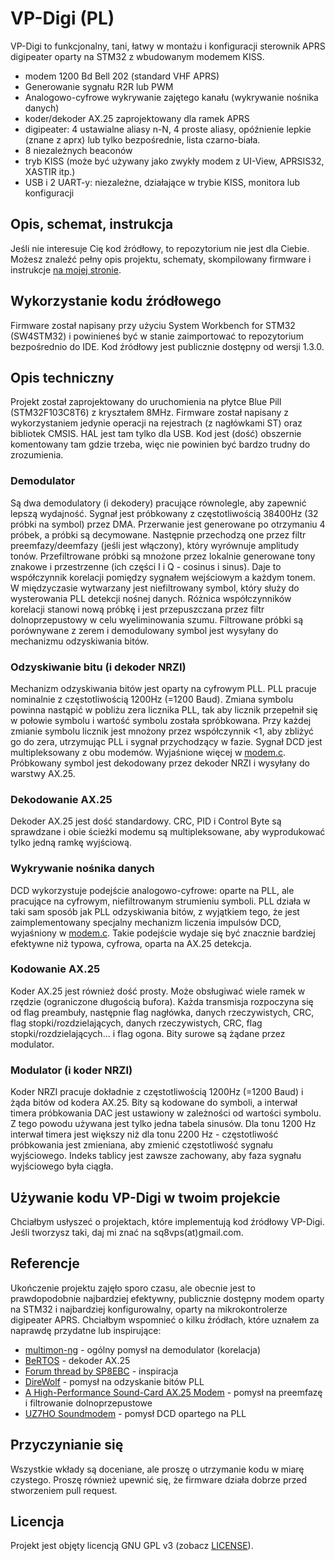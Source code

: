 # VP-Digi (PL)
VP-Digi to funkcjonalny, tani, łatwy w montażu i konfiguracji sterownik APRS digipeater oparty na STM32 z wbudowanym modemem KISS.

* modem 1200 Bd Bell 202 (standard VHF APRS)
* Generowanie sygnału R2R lub PWM
* Analogowo-cyfrowe wykrywanie zajętego kanału (wykrywanie nośnika danych)
* koder/dekoder AX.25 zaprojektowany dla ramek APRS
* digipeater: 4 ustawialne aliasy n-N, 4 proste aliasy, opóźnienie lepkie (znane z aprx) lub tylko bezpośrednie, lista czarno-biała.
* 8 niezależnych beaconów
* tryb KISS (może być używany jako zwykły modem z UI-View, APRSIS32, XASTIR itp.)
* USB i 2 UART-y: niezależne, działające w trybie KISS, monitora lub konfiguracji

## Opis, schemat, instrukcja
Jeśli nie interesuje Cię kod źródłowy, to repozytorium nie jest dla Ciebie. Możesz znaleźć pełny opis projektu, schematy, skompilowany firmware i instrukcje [na mojej stronie](https://sq8l.pzk.pl/index.php/vp-digi-cheap-and-functional-aprs-digipeater-controller-with-kiss-modem/).

## Wykorzystanie kodu źródłowego
Firmware został napisany przy użyciu System Workbench for STM32 (SW4STM32) i powinieneś być w stanie zaimportować to repozytorium bezpośrednio do IDE. Kod źródłowy jest publicznie dostępny od wersji 1.3.0.

## Opis techniczny
Projekt został zaprojektowany do uruchomienia na płytce Blue Pill (STM32F103C8T6) z kryształem 8MHz. Firmware został napisany z wykorzystaniem jedynie operacji na rejestrach (z nagłówkami ST) oraz bibliotek CMSIS. HAL jest tam tylko dla USB. Kod jest (dość) obszernie komentowany tam gdzie trzeba, więc nie powinien być bardzo trudny do zrozumienia.

### Demodulator
Są dwa demodulatory (i dekodery) pracujące równolegle, aby zapewnić lepszą wydajność. Sygnał jest próbkowany z częstotliwością 38400Hz (32 próbki na symbol) przez DMA. Przerwanie jest generowane po otrzymaniu 4 próbek, a próbki są decymowane. Następnie przechodzą one przez filtr preemfazy/deemfazy (jeśli jest włączony), który wyrównuje amplitudy tonów. Przefiltrowane próbki są mnożone przez lokalnie generowane tony znakowe i przestrzenne (ich części I i Q - cosinus i sinus). Daje to współczynnik korelacji pomiędzy sygnałem wejściowym a każdym tonem. W międzyczasie wytwarzany jest niefiltrowany symbol, który służy do wysterowania PLL detekcji nośnej danych. Różnica współczynników korelacji stanowi nową próbkę i jest przepuszczana przez filtr dolnoprzepustowy w celu wyeliminowania szumu. Filtrowane próbki są porównywane z zerem i demodulowany symbol jest wysyłany do mechanizmu odzyskiwania bitów.
### Odzyskiwanie bitu (i dekoder NRZI)
Mechanizm odzyskiwania bitów jest oparty na cyfrowym PLL. PLL pracuje nominalnie z częstotliwością 1200Hz (=1200 Baud). Zmiana symbolu powinna nastąpić w pobliżu zera licznika PLL, tak aby licznik przepełnił się w połowie symbolu i wartość symbolu została spróbkowana. Przy każdej zmianie symbolu licznik jest mnożony przez współczynnik <1, aby zbliżyć go do zera, utrzymując PLL i sygnał przychodzący w fazie. Sygnał DCD jest multipleksowany z obu modemów. Wyjaśnione więcej w [modem.c](Src/drivers/modem.c). Próbkowany symbol jest dekodowany przez dekoder NRZI i wysyłany do warstwy AX.25.
### Dekodowanie AX.25
Dekoder AX.25 jest dość standardowy. CRC, PID i Control Byte są sprawdzane i obie ścieżki modemu są multipleksowane, aby wyprodukować tylko jedną ramkę wyjściową.
### Wykrywanie nośnika danych
DCD wykorzystuje podejście analogowo-cyfrowe: oparte na PLL, ale pracujące na cyfrowym, niefiltrowanym strumieniu symboli. PLL działa w taki sam sposób jak PLL odzyskiwania bitów, z wyjątkiem tego, że jest zaimplementowany specjalny mechanizm liczenia impulsów DCD, wyjaśniony w [modem.c](Src/drivers/modem.c). Takie podejście wydaje się być znacznie bardziej efektywne niż typowa, cyfrowa, oparta na AX.25 detekcja.
### Kodowanie AX.25
Koder AX.25 jest również dość prosty. Może obsługiwać wiele ramek w rzędzie (ograniczone długością bufora). Każda transmisja rozpoczyna się od flag preambuły, następnie flag nagłówka, danych rzeczywistych, CRC, flag stopki/rozdzielających, danych rzeczywistych, CRC, flag stopki/rozdzielających... i flag ogona. Bity surowe są żądane przez modulator.
### Modulator (i koder NRZI)
Koder NRZI pracuje dokładnie z częstotliwością 1200Hz (=1200 Baud) i żąda bitów od kodera AX.25. Bity są kodowane do symboli, a interwał timera próbkowania DAC jest ustawiony w zależności od wartości symbolu. Z tego powodu używana jest tylko jedna tabela sinusów. Dla tonu 1200 Hz interwał timera jest większy niż dla tonu 2200 Hz - częstotliwość próbkowania jest zmieniana, aby zmienić częstotliwość sygnału wyjściowego. Indeks tablicy jest zawsze zachowany, aby faza sygnału wyjściowego była ciągła.
## Używanie kodu VP-Digi w twoim projekcie
Chciałbym usłyszeć o projektach, które implementują kod źródłowy VP-Digi. Jeśli tworzysz taki, daj mi znać na sq8vps(at)gmail.com.
## Referencje
Ukończenie projektu zajęło sporo czasu, ale obecnie jest to prawdopodobnie najbardziej efektywny, publicznie dostępny modem oparty na STM32 i najbardziej konfigurowalny, oparty na mikrokontrolerze digipeater APRS. Chciałbym wspomnieć o kilku źródłach, które uznałem za naprawdę przydatne lub inspirujące:
* [multimon-ng](https://github.com/EliasOenal/multimon-ng) - ogólny pomysł na demodulator (korelacja)
* [BeRTOS](https://github.com/develersrl/bertos) - dekoder AX.25
* [Forum thread by SP8EBC](http://forum.aprs.pl/index.php?topic=2086.0) - inspiracja
* [DireWolf](https://github.com/wb2osz/direwolf) - pomysł na odzyskanie bitów PLL
* [A High-Performance Sound-Card AX.25 Modem](https://www.tau.ac.il/~stoledo/Bib/Pubs/QEX-JulAug-2012.pdf) - pomysł na preemfazę i filtrowanie dolnoprzepustowe
* [UZ7HO Soundmodem](http://uz7.ho.ua/packetradio.htm) - pomysł DCD opartego na PLL
## Przyczynianie się
Wszystkie wkłady są doceniane, ale proszę o utrzymanie kodu w miarę czystego. Proszę również upewnić się, że firmware działa dobrze przed stworzeniem pull request.

## Licencja
Projekt jest objęty licencją GNU GPL v3 (zobacz [LICENSE](LICENSE)).